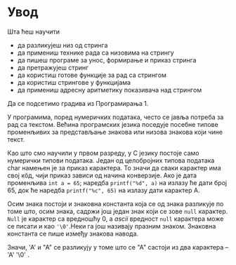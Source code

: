 # Увод

Шта ћеш научити 

- да разликујеш низ од стринга
- да примениш технике рада са низовима на стрингу 
- да пишеш програме за унос, формирање и приказ стринга
- да претражујеш стринг
- да користиш готове функције за рад са стрингом 
- да користиш стрингове у функцијама
- да примениш адресну аритметику показивача над стрингом 

Да се подсетимо градива из Програмирања 1. 

У програмима, поред нумеричких података, често се јавља потреба за рад са текстом. Већина програмских језика поседује посебне типове променљивих за представљање знакова или низова знакова који чине текст.

Као што смо научили у првом разреду, у С језику постоје само нумерички типови података. Један од целобројних типова података char намењен је за приказ карактера. То значи да сваки карактер има свој кôд, чији приказ зависи од начина конверзије.
Ако је дата променљива `int a = 65`; наредба `printf("%d", a)` на излазу ће дати број 65, док ће наредба `printf("%c", 65)` на излазу дати карактер А. 

Осим знака постоји и знаковна константа која се од знака разликује по томе што, осим знака, садржи још један знак који се зове `null` карактер. `Null` је карактер са вредношћу 0, a *ascii* вредност `null` карактера може се писати и као `'\0'`.Неки га још називају празним знаком. 
Знаковна константа се пише између знакова навода.

Значи, 'А' и "А" се разликују у томе што се "А" састоји из два карактера – 'А' '\0' .



